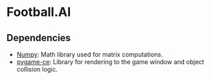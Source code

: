 # Football.AI

## Dependencies 

- [Numpy](https://github.com/numpy/numpy): Math library used for matrix computations.
- [pygame-ce](https://github.com/pygame-community/pygame-ce): Library for rendering to the game window and object collision logic.
